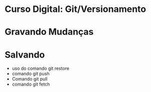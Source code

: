 # Curso Digital: Git/Versionamento
# Gravando Mudanças 
# Salvando 

* uso do comando git restore
* comando git push
* Comando git pull
* comando git fetch
